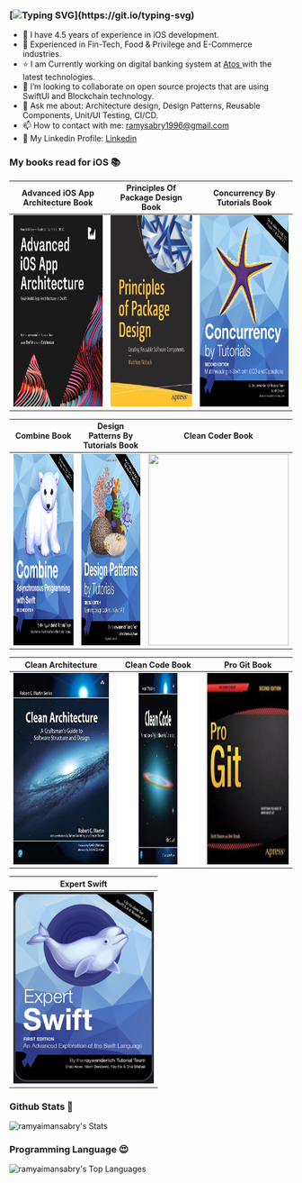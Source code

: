 

### [![Typing SVG](https://readme-typing-svg.herokuapp.com?font=Architects+Daughter&color=D79921&size=30&lines=Hi+I'm+Ramy+Sabry+👋;An+iOS+Software+Engineer...;)](https://git.io/typing-svg)

- 🔭 I have 4.5 years of experience in iOS development.
- 🌱 Experienced in Fin-Tech, Food & Privilege and E-Commerce industries.
- ⭐️ I am Currently working on digital banking system at <a href="https://atos.net/en/">Atos </a> with the latest technologies.
- 💼 I’m looking to collaborate on open source projects that are using SwiftUI and Blockchain technology.
- 💬 Ask me about: Architecture design, Design Patterns, Reusable Components, Unit/UI Testing, CI/CD.
- 📫 How to contact with me: ramysabry1996@gmail.com
- 🔗 My Linkedin Profile: [Linkedin](https://www.linkedin.com/in/ramy-sabry-153770117)



### My books read for iOS 📚

 Advanced iOS App Architecture Book | Principles Of Package Design Book | Concurrency By Tutorials Book
:-------------------------:|:-------------------------:|:-------------------------:
<img src="./images/advanced-ios-app-architecture.png" width="250" height="340"> |  <img src="./images/principles-of-package-design.jpg" width="250" height="340"> |  <img src="./images/concurrency-by-tutorials.png" width="250" height="340">

Combine Book | Design Patterns By Tutorials Book | Clean Coder Book
:-------------------------:|:-------------------------:|:-------------------------:
<img src="./images/combine.png" width="250" height="340"> |  <img src="./images/design-patterns-by-tutorials.jpg" width="250" height="340"> |  <img src="./images/clean-coder.png" width="250" height="340">

Clean Architecture | Clean Code Book | Pro Git Book
:-------------------------:|:-------------------------:|:-------------------------:
<img src="./images/clean-architecture.jpg" width="250" height="340"> |  <img src="./images/clean-code.jpeg" width="250" height="340"> |  <img src="./images/pro-git.jpg" width="250" height="340">

Expert Swift |
:-------------------------:|
<img src="./images/expert-swift.png" width="250" height="340"> |



### Github Stats 🥇

![ramyaimansabry's Stats](https://github-readme-stats.vercel.app/api?username=ramyaimansabry&theme=vue-dark&show_icons=true&hide_border=true&count_private=true)



### Programming Language 😍

![ramyaimansabry's Top Languages](https://github-readme-stats.vercel.app/api/top-langs/?username=ramyaimansabry&theme=vue-dark&show_icons=true&hide_border=true&layout=compact)

